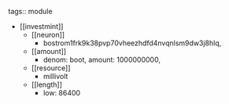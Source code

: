 tags:: module

- [[investmint]]
	- [[neuron]]
		- bostrom1frk9k38pvp70vheezhdfd4nvqnlsm9dw3j8hlq,
	- [[amount]]
		- denom: boot, amount: 1000000000,
	- [[resource]]
		- millivolt
	- [[length]]
		- low: 86400